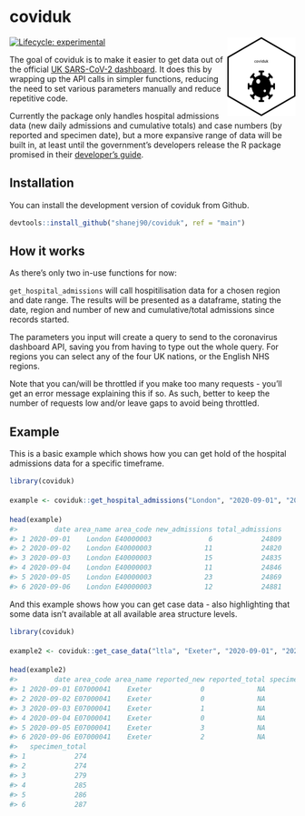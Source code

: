 
<!-- README.md is generated from README.Rmd. Please edit that file -->

# coviduk

<!-- badges: start -->

[![Lifecycle:
experimental](https://img.shields.io/badge/lifecycle-experimental-orange.svg)](https://www.tidyverse.org/lifecycle/#experimental)
<img src='man/figures/logo.png' align="right" height="139" />
<!-- badges: end -->

The goal of coviduk is to make it easier to get data out of the official
[UK SARS-CoV-2 dashboard](https://coronavirus.data.gov.uk/). It does
this by wrapping up the API calls in simpler functions, reducing the
need to set various parameters manually and reduce repetitive code.

Currently the package only handles hospital admissions data (new daily
admissions and cumulative totals) and case numbers (by reported and
specimen date), but a more expansive range of data will be built in, at
least until the government’s developers release the R package promised
in their [developer’s
guide](https://coronavirus.data.gov.uk/developers-guide).

## Installation

You can install the development version of coviduk from Github.

``` r
devtools::install_github("shanej90/coviduk", ref = "main")
```

## How it works

As there’s only two in-use functions for now:

`get_hospital_admissions` will call hospitilisation data for a chosen
region and date range. The results will be presented as a dataframe,
stating the date, region and number of new and cumulative/total
admissions since records started.

The parameters you input will create a query to send to the coronavirus
dashboard API, saving you from having to type out the whole query. For
regions you can select any of the four UK nations, or the English NHS
regions.

Note that you can/will be throttled if you make too many requests -
you’ll get an error message explaining this if so. As such, better to
keep the number of requests low and/or leave gaps to avoid being
throttled.

## Example

This is a basic example which shows how you can get hold of the hospital
admissions data for a specific timeframe.

``` r
library(coviduk)

example <- coviduk::get_hospital_admissions("London", "2020-09-01", "2020-09-15")

head(example)
#>         date area_name area_code new_admissions total_admissions
#> 1 2020-09-01    London E40000003              6            24809
#> 2 2020-09-02    London E40000003             11            24820
#> 3 2020-09-03    London E40000003             15            24835
#> 4 2020-09-04    London E40000003             11            24846
#> 5 2020-09-05    London E40000003             23            24869
#> 6 2020-09-06    London E40000003             12            24881
```

And this example shows how you can get case data - also highlighting
that some data isn’t available at all available area structure levels.

``` r
library(coviduk)

example2 <- coviduk::get_case_data("ltla", "Exeter", "2020-09-01", "2020-09-15")

head(example2)
#>         date area_code area_name reported_new reported_total specimen_new
#> 1 2020-09-01 E07000041    Exeter            0             NA            1
#> 2 2020-09-02 E07000041    Exeter            0             NA            0
#> 3 2020-09-03 E07000041    Exeter            1             NA            5
#> 4 2020-09-04 E07000041    Exeter            0             NA            6
#> 5 2020-09-05 E07000041    Exeter            3             NA            1
#> 6 2020-09-06 E07000041    Exeter            2             NA            1
#>   specimen_total
#> 1            274
#> 2            274
#> 3            279
#> 4            285
#> 5            286
#> 6            287
```
